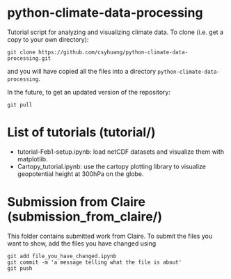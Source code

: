 # python-climate-data-processing
Tutorial script for analyzing and visualizing climate data.
To clone (i.e. get a copy to your own directory):
```
git clone https://github.com/csyhuang/python-climate-data-processing.git
```
and you will have copied all the files into a directory ```python-climate-data-processing```.


In the future, to get an updated version of the repository:
```
git pull
```

# List of tutorials (tutorial/)
- tutorial-Feb1-setup.ipynb: load netCDF datasets and visualize them with matplotlib.  
- Cartopy_tutorial.ipynb: use the cartopy plotting library to visualize geopotential 
height at 300hPa on the globe.

# Submission from Claire (submission_from_claire/)
This folder contains submitted work from Claire. To submit the files you want to show, 
add the files you have changed using
```
git add file_you_have_changed.ipynb
git commit -m 'a message telling what the file is about'
git push
```